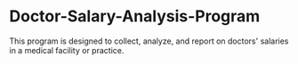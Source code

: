 # Doctor-Salary-Analysis-Program
This program is designed to collect, analyze, and report on doctors' salaries in a medical facility or practice.
